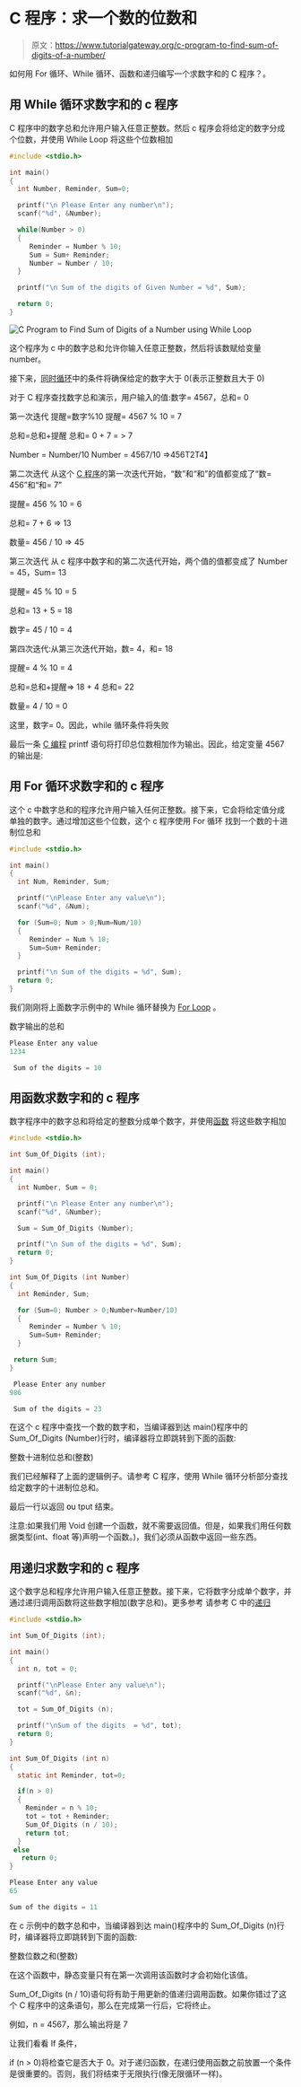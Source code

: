 # C 程序：求一个数的位数和

> 原文：<https://www.tutorialgateway.org/c-program-to-find-sum-of-digits-of-a-number/>

如何用 For 循环、While 循环、函数和递归编写一个求数字和的 C 程序？。

## 用 While 循环求数字和的 c 程序

C 程序中的数字总和允许用户输入任意正整数。然后 c 程序会将给定的数字分成个位数，并使用 While Loop 将这些个位数相加

```c
#include <stdio.h>

int main()
{
  int Number, Reminder, Sum=0;

  printf("\n Please Enter any number\n");
  scanf("%d", &Number);

  while(Number > 0)
  {
     Reminder = Number % 10;
     Sum = Sum+ Reminder;
     Number = Number / 10;
  }

  printf("\n Sum of the digits of Given Number = %d", Sum);

  return 0;
}
```

![C Program to Find Sum of Digits of a Number using While Loop](img/0f323c53fe51b0798b9b2bf545c1b399.png)

这个程序为 c 中的数字总和允许你输入任意正整数，然后将该数赋给变量 number。

接下来，[同时循环](https://www.tutorialgateway.org/while-loop-in-c/)中的条件将确保给定的数字大于 0(表示正整数且大于 0)

对于 C 程序查找数字总和演示，用户输入的值:数字= 4567，总和= 0

第一次迭代
提醒=数字%10
提醒= 4567 % 10 = 7

总和=总和+提醒
总和= 0 + 7 = > 7

Number = Number/10
Number = 4567/10 =>456T2T4】

第二次迭代
从这个 [C 程序](https://www.tutorialgateway.org/c-programming-examples/)的第一次迭代开始，“数”和“和”的值都变成了“数= 456”和“和= 7”

提醒= 456 % 10 = 6

总和= 7 + 6 => 13

数量= 456 / 10 => 45

第三次迭代
从 c 程序中数字和的第二次迭代开始，两个值的值都变成了 Number = 45，Sum= 13

提醒= 45 % 10 = 5

总和= 13 + 5 = 18

数字= 45 / 10 = 4

第四次迭代:从第三次迭代开始，数= 4，和= 18

提醒= 4 % 10 = 4

总和=总和+提醒=> 18 + 4
总和= 22

数量= 4 / 10 = 0

这里，数字= 0。因此，while 循环条件将失败

最后一条 [C 编程](https://www.tutorialgateway.org/c-programming/) printf 语句将打印总位数相加作为输出。因此，给定变量 4567 的输出是:

## 用 For 循环求数字和的 c 程序

这个 c 中数字总和的程序允许用户输入任何正整数。接下来，它会将给定值分成单独的数字。通过增加这些个位数，这个 c 程序使用 For 循环 找到一个数的十进制位总和

```c
#include <stdio.h>

int main()
{
  int Num, Reminder, Sum;

  printf("\nPlease Enter any value\n");
  scanf("%d", &Num);

  for (Sum=0; Num > 0;Num=Num/10)
  {
     Reminder = Num % 10;
     Sum=Sum+ Reminder;  
  }

  printf("\n Sum of the digits = %d", Sum);
  return 0;
}
```

我们刚刚将上面数字示例中的 While 循环替换为 [For Loop](https://www.tutorialgateway.org/for-loop-in-c-programming/) 。

数字输出的总和

```c
Please Enter any value
1234

 Sum of the digits = 10
```

## 用函数求数字和的 c 程序

数字程序中的数字总和将给定的整数分成单个数字，并使用[函数](https://www.tutorialgateway.org/functions-in-c/) 将这些数字相加

```c
#include <stdio.h>

int Sum_Of_Digits (int); 

int main()
{
  int Number, Sum = 0;

  printf("\n Please Enter any number\n");
  scanf("%d", &Number);

  Sum = Sum_Of_Digits (Number);

  printf("\n Sum of the digits = %d", Sum);
  return 0;
}

int Sum_Of_Digits (int Number)
{
  int Reminder, Sum;

  for (Sum=0; Number > 0;Number=Number/10)
  {
     Reminder = Number % 10;
     Sum=Sum+ Reminder;  
  }     

 return Sum;
}
```

```c
 Please Enter any number
986

 Sum of the digits = 23
```

在这个 c 程序中查找一个数的数字和，当编译器到达 main()程序中的 Sum_Of_Digits (Number)行时，编译器将立即跳转到下面的函数:

整数十进制位总和(整数)

我们已经解释了上面的逻辑例子。请参考 C 程序，使用 While 循环分析部分查找给定数字的十进制位总和。

最后一行以返回 <font color="#000000">ou</font> tput 结束。

注意:如果我们用 Void 创建一个函数，就不需要返回值。但是，如果我们用任何数据类型(int、float 等)声明一个函数。)，我们必须从函数中返回一些东西。

## 用递归求数字和的 c 程序

这个数字总和程序允许用户输入任意正整数。接下来，它将数字分成单个数字，并通过递归调用函数将这些数字相加(数字总和)。更多参考 请参考 C 中的[递归](https://www.tutorialgateway.org/recursion-in-c/)

```c
#include <stdio.h>

int Sum_Of_Digits (int); 

int main()
{
  int n, tot = 0;

  printf("\nPlease Enter any value\n");
  scanf("%d", &n);

  tot = Sum_Of_Digits (n);

  printf("\nSum of the digits  = %d", tot);
  return 0;
}

int Sum_Of_Digits (int n)
{
  static int Reminder, tot=0;

  if(n > 0)
  {
    Reminder = n % 10;
    tot = tot + Reminder;
    Sum_Of_Digits (n / 10);
    return tot;
  }
 else
   return 0;
}
```

```c
Please Enter any value
65

Sum of the digits = 11
```

在 c 示例中的数字总和中，当编译器到达 main()程序中的 Sum_Of_Digits (n)行时，编译器将立即跳转到下面的函数:

整数位数之和(整数)

在这个函数中，静态变量只有在第一次调用该函数时才会初始化该值。

Sum_Of_Digits (n / 10)语句将有助于用更新的值递归调用函数。如果你错过了这个 C 程序中的这条语句，那么在完成第一行后，它将终止。

例如，n = 4567，那么输出将是 7

让我们看看 If 条件，

if (n > 0)将检查它是否大于 0。对于递归函数，在递归使用函数之前放置一个条件是很重要的。否则，我们将结束于无限执行(像无限循环一样)。